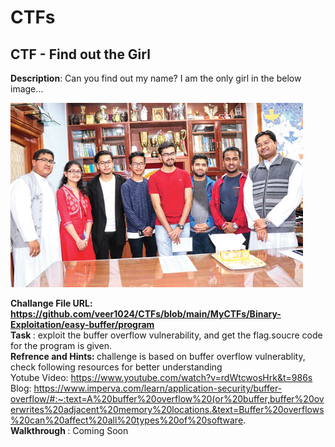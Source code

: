 <h1><centre>CTFs</centre></h1>

<h2> CTF - Find out the Girl </h2>
<p><b>Description</b>: Can you find out my name? I am the only girl in the below image... </p>

![](meeraki.jpg)

<b>Challange File URL: https://github.com/veer1024/CTFs/blob/main/MyCTFs/Binary-Exploitation/easy-buffer/program</b><br>
<b> Task </b>: exploit the buffer overflow vulnerability, and get the flag.soucre code for the program is given.<br>
<b> Refrence and Hints: </b> challenge is based on buffer overflow vulnerablity, check following resources for better understanding<br>
Yotube Video: https://www.youtube.com/watch?v=rdWtcwosHrk&t=986s 
<br>
Blog: https://www.imperva.com/learn/application-security/buffer-overflow/#:~:text=A%20buffer%20overflow%20(or%20buffer,buffer%20overwrites%20adjacent%20memory%20locations.&text=Buffer%20overflows%20can%20affect%20all%20types%20of%20software.
<br>
<b> Walkthrough </b>: Coming Soon <br> 
